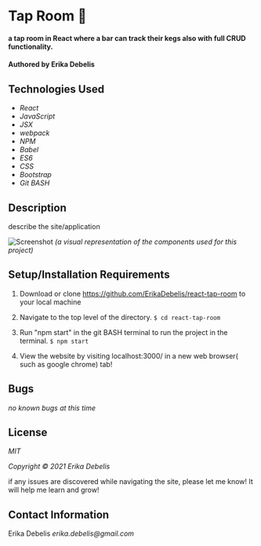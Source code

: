 # Tap Room :beer:

#### a tap room in React where a bar can track their kegs also with full CRUD functionality.

#### Authored by Erika Debelis

## Technologies Used

* _React_
* _JavaScript_
* _JSX_
* _webpack_
* _NPM_
* _Babel_
* _ES6_
* _CSS_
* _Bootstrap_
* _Git BASH_

## Description
describe the site/application

![Screenshot](https://raw.github.com/ErikaDebelis/react-tap-room/main/assets/screenshot.png)
_(a visual representation of the components used for this project)_
## Setup/Installation Requirements

1. Download or clone https://github.com/ErikaDebelis/react-tap-room to your local machine
2. Navigate to the top level of the directory.
    ``$ cd react-tap-room``
3. Run "npm start" in the git BASH terminal to run the project in the terminal.
    ``$ npm start``

9. View the website by visiting localhost:3000/ in a new web browser( such as google chrome) tab!

## Bugs

_no known bugs at this time_

## License

_MIT_

_Copyright :copyright: 2021 Erika Debelis_

if any issues are discovered while navigating the site, please let me know! It will help me learn and grow!

## Contact Information

Erika Debelis _erika.debelis@gmail.com_